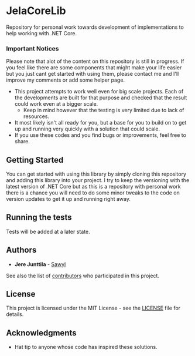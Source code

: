 # JelaCoreLib

Repository for personal work towards development of implementations to help working with .NET Core. 

### Important Notices
Please note that alot of the content on this repository is still in progress. If you feel like there are some components that might make your life easier but you just cant get started with using them, please contact me and I'll improve my comments or add some helper page.

* This project attempts to work well even for big scale projects. Each of the developments are built for that purpose and checked that the result could work even at a bigger scale.
   * Keep in mind however that the testing is very limited due to lack of resources.
* It most likely isn't all ready for you, but a base for you to build on to get up and running very quickly with a solution that could scale.
* If you use these codes and you find bugs or improvements, feel free to share.

## Getting Started

You can get started with using this library by simply cloning this repository and adding this library into your project. I try to keep the versioning with the latest version of .NET Core but as this is a repository with personal work there is a chance you will need to do some minor tweaks to the code on version updates to get it up and running right away.

## Running the tests

Tests will be added at a later state.

## Authors

* **Jere Junttila** - [Sawyl](https://github.com/sawyl)

See also the list of [contributors](https://github.com/sawyl/JelaCoreLib/graphs/contributors) who participated in this project.

## License

This project is licensed under the MIT License - see the [LICENSE](LICENSE) file for details.

## Acknowledgments

* Hat tip to anyone whose code has inspired these solutions.
